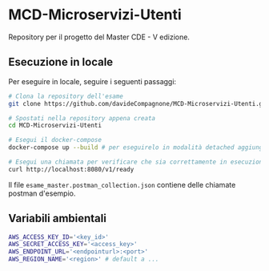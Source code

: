 # MCD-Microservizi-Utenti

Repository per il progetto del Master CDE - V edizione.

## Esecuzione in locale
Per eseguire in locale, seguire i seguenti passaggi:
```bash
# Clona la repository dell'esame
git clone https://github.com/davideCompagnone/MCD-Microservizi-Utenti.git

# Spostati nella repository appena creata
cd MCD-Microservizi-Utenti

# Esegui il docker-compose
docker-compose up --build # per eseguirelo in modalità detached aggiungere il flag -d

# Esegui una chiamata per verificare che sia correttamente in esecuzione
curl http://localhost:8080/v1/ready
```
Il file `esame_master.postman_collection.json` contiene delle chiamate postman d'esempio.

## Variabili ambientali
```bash
AWS_ACCESS_KEY_ID='<key_id>'
AWS_SECRET_ACCESS_KEY='<access_key>'
AWS_ENDPOINT_URL='<endpointurl>:<port>'
AWS_REGION_NAME='<region>' # default a ...
```